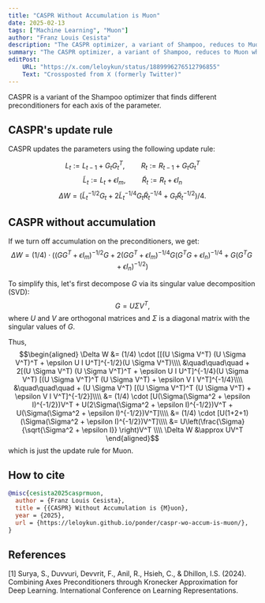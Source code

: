 ```yaml
---
title: "CASPR Without Accumulation is Muon"
date: 2025-02-13
tags: ["Machine Learning", "Muon"]
author: "Franz Louis Cesista"
description: "The CASPR optimizer, a variant of Shampoo, reduces to Muon when we remove the accumulation on the preconditioners."
summary: "The CASPR optimizer, a variant of Shampoo, reduces to Muon when we remove the accumulation on the preconditioners."
editPost:
    URL: "https://x.com/leloykun/status/1889996276512796855"
    Text: "Crossposted from X (formerly Twitter)"
---
```


CASPR is a variant of the Shampoo optimizer that finds different preconditioners for each axis of the parameter.

## CASPR's update rule

CASPR updates the parameters using the following update rule:

$$L_t := L_{t-1} + G_t G_t^T, \quad\quad R_t := R_{t-1} + G_t G_t^T$$
$$\tilde{L}_t := L_t + \epsilon I_m, \quad\quad \tilde{R}_t := R_t + \epsilon I_n$$
$$\Delta W = (\tilde{L}^{-1/2}_t G_t + 2 \tilde{L}^{-1/4}_t G_t \tilde{R}^{-1/4}_t + G_t \tilde{R}^{-1/2}_t)/4.$$

## CASPR without accumulation

If we turn off accumulation on the preconditioners, we get:
$$\Delta W = (1/4) \cdot ((G G^T + \epsilon I_m)^{-1/2} G + 2 (G G^T + \epsilon I_m)^{-1/4} G (G^T G + \epsilon I_n)^{-1/4} + G (G^T G + \epsilon I_n)^{-1/2})$$

To simplify this, let's first decompose $G$ via its singular value decomposition (SVD): $$G = U \Sigma V^T,$$ where $U$ and $V$ are orthogonal matrices and $\Sigma$ is a diagonal matrix with the singular values of $G$.

Thus,
$$\begin{aligned}
    \Delta W &= (1/4) \cdot [[(U \Sigma V^T) (U \Sigma V^T)^T + \epsilon U I U^T]^{-1/2}(U \Sigma V^T)\\\\
        &\quad\quad\quad + 2[(U \Sigma V^T) (U \Sigma V^T)^T + \epsilon U I U^T]^{-1/4}(U \Sigma V^T) [(U \Sigma V^T)^T (U \Sigma V^T) + \epsilon V I V^T]^{-1/4}\\\\
        &\quad\quad\quad + (U \Sigma V^T) [(U \Sigma V^T)^T (U \Sigma V^T) + \epsilon V I V^T]^{-1/2}]\\\\
             &= (1/4) \cdot [U(\Sigma(\Sigma^2 + \epsilon I)^{-1/2})V^T + U(2\Sigma(\Sigma^2 + \epsilon I)^{-1/2})V^T + U(\Sigma(\Sigma^2 + \epsilon I)^{-1/2})V^T]\\\\
             &= (1/4) \cdot [U(1+2+1)(\Sigma(\Sigma^2 + \epsilon I)^{-1/2})V^T]\\\\
             &= U\left(\frac{\Sigma}{\sqrt{\Sigma^2 + \epsilon I}} \right)V^T \\\\
    \Delta W &\approx UV^T
\end{aligned}$$
which is just the update rule for Muon.

## How to cite

```bibtex
@misc{cesista2025casprmuon,
  author = {Franz Louis Cesista},
  title = {{CASPR} Without Accumulation is {M}uon},
  year = {2025},
  url = {https://leloykun.github.io/ponder/caspr-wo-accum-is-muon/},
}
```

## References

[1] Surya, S., Duvvuri, Devvrit, F., Anil, R., Hsieh, C., & Dhillon, I.S. (2024). Combining Axes Preconditioners through Kronecker Approximation for Deep Learning. International Conference on Learning Representations.
